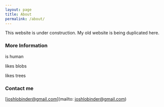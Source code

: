 ```yaml
---
layout: page
title: About
permalink: /about/
---
```


This website is under construction.
My old website is being duplicated here.

### More Information

is human
 
likes blobs

likes trees

### Contact me

[joshlobinder@gmail.com](mailto: joshlobinder@gmail.com)

